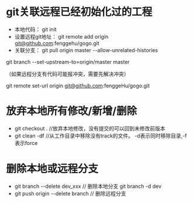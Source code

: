# git关联远程已经初始化过的工程
- 本地代码： git init
- 设置远程git地址： git remote add origin git@github.com:fenggehu/gogo.git
- 关联分支： 
git pull origin master --allow-unrelated-histories

git branch --set-upstream-to=origin/master master

（如果远程分支有代码可能报冲突，需要先解决冲突）

git remote set-url origin git@github.com:fenggeHu/gogo.git

# 放弃本地所有修改/新增/删除
- git checkout . //放弃本地修改，没有提交的可以回到未修改前版本
- git clean -df  //从工作目录中移除没有track的文件。 -d表示同时移除目录,-f表示force

# 删除本地或远程分支
- git branch --delete dev_xxx     // 删除本地分支 git branch -d dev
- git push origin --delete branch  // 删除远程分支
